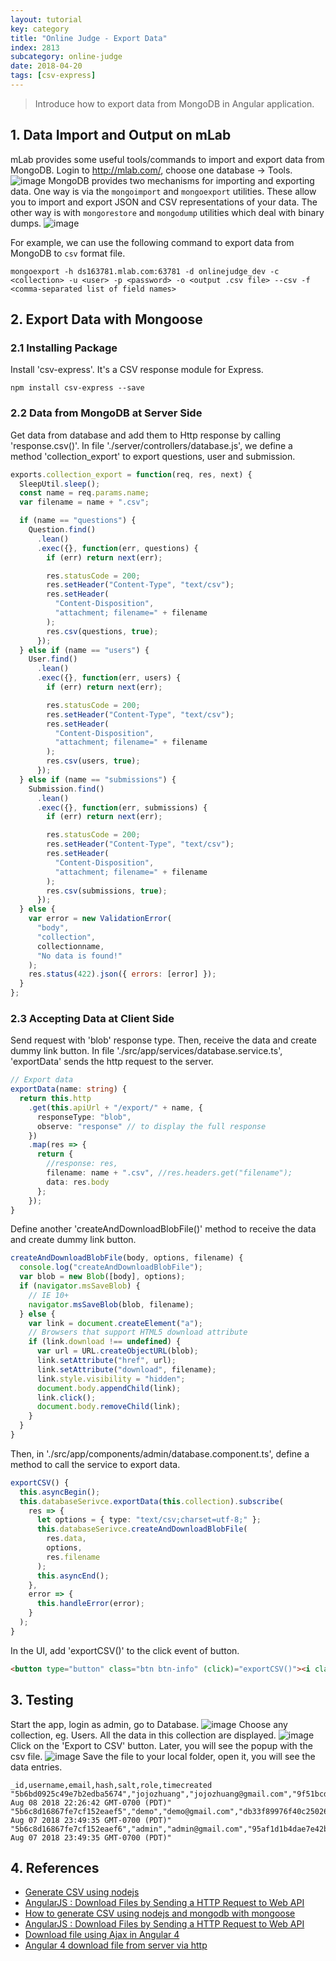 ```yaml
---
layout: tutorial
key: category
title: "Online Judge - Export Data"
index: 2813
subcategory: online-judge
date: 2018-04-20
tags: [csv-express]
---
```


> Introduce how to export data from MongoDB in Angular application.

## 1. Data Import and Output on mLab
mLab provides some useful tools/commands to import and export data from MongoDB. Login to http://mlab.com/, choose one database -> Tools.
![image](/assets/images/frontend/2813/mlab_tools.png)
MongoDB provides two mechanisms for importing and exporting data. One way is via the `mongoimport` and `mongoexport` utilities. These allow you to import and export JSON and CSV representations of your data. The other way is with `mongorestore` and `mongodump` utilities which deal with binary dumps.
![image](/assets/images/frontend/2813/mlab_commands.png)

For example, we can use the following command to export data from MongoDB to `csv` format file.
```raw
mongoexport -h ds163781.mlab.com:63781 -d onlinejudge_dev -c <collection> -u <user> -p <password> -o <output .csv file> --csv -f <comma-separated list of field names>
```

## 2. Export Data with Mongoose
### 2.1 Installing Package
Install 'csv-express'. It's a CSV response module for Express.
```raw
npm install csv-express --save
```
### 2.2 Data from MongoDB at Server Side
Get data from database and add them to Http response by calling 'response.csv()'. In file './server/controllers/database.js', we define a method 'collection_export' to export questions, user and submission.
```javascript
exports.collection_export = function(req, res, next) {
  SleepUtil.sleep();
  const name = req.params.name;
  var filename = name + ".csv";

  if (name == "questions") {
    Question.find()
      .lean()
      .exec({}, function(err, questions) {
        if (err) return next(err);

        res.statusCode = 200;
        res.setHeader("Content-Type", "text/csv");
        res.setHeader(
          "Content-Disposition",
          "attachment; filename=" + filename
        );
        res.csv(questions, true);
      });
  } else if (name == "users") {
    User.find()
      .lean()
      .exec({}, function(err, users) {
        if (err) return next(err);

        res.statusCode = 200;
        res.setHeader("Content-Type", "text/csv");
        res.setHeader(
          "Content-Disposition",
          "attachment; filename=" + filename
        );
        res.csv(users, true);
      });
  } else if (name == "submissions") {
    Submission.find()
      .lean()
      .exec({}, function(err, submissions) {
        if (err) return next(err);

        res.statusCode = 200;
        res.setHeader("Content-Type", "text/csv");
        res.setHeader(
          "Content-Disposition",
          "attachment; filename=" + filename
        );
        res.csv(submissions, true);
      });
  } else {
    var error = new ValidationError(
      "body",
      "collection",
      collectionname,
      "No data is found!"
    );
    res.status(422).json({ errors: [error] });
  }
};
```
### 2.3 Accepting Data at Client Side
Send request with 'blob' response type. Then, receive the data and create dummy link button. In file './src/app/services/database.service.ts', 'exportData' sends the http request to the server.
```typescript
// Export data
exportData(name: string) {
  return this.http
    .get(this.apiUrl + "/export/" + name, {
      responseType: "blob",
      observe: "response" // to display the full response
    })
    .map(res => {
      return {
        //response: res,
        filename: name + ".csv", //res.headers.get("filename");
        data: res.body
      };
    });
}
```
Define another 'createAndDownloadBlobFile()' method to receive the data and create dummy link button.
```typescript
createAndDownloadBlobFile(body, options, filename) {
  console.log("createAndDownloadBlobFile");
  var blob = new Blob([body], options);
  if (navigator.msSaveBlob) {
    // IE 10+
    navigator.msSaveBlob(blob, filename);
  } else {
    var link = document.createElement("a");
    // Browsers that support HTML5 download attribute
    if (link.download !== undefined) {
      var url = URL.createObjectURL(blob);
      link.setAttribute("href", url);
      link.setAttribute("download", filename);
      link.style.visibility = "hidden";
      document.body.appendChild(link);
      link.click();
      document.body.removeChild(link);
    }
  }
}
```
Then, in './src/app/components/admin/database.component.ts', define a method to call the service to export data.
```typescript
exportCSV() {
  this.asyncBegin();
  this.databaseSerivce.exportData(this.collection).subscribe(
    res => {
      let options = { type: "text/csv;charset=utf-8;" };
      this.databaseSerivce.createAndDownloadBlobFile(
        res.data,
        options,
        res.filename
      );
      this.asyncEnd();
    },
    error => {
      this.handleError(error);
    }
  );
}
```
In the UI, add 'exportCSV()' to the click event of button.
```html
<button type="button" class="btn btn-info" (click)="exportCSV()"><i class="fa fa-file-excel-o"></i> Export to CSV</button>
```

## 3. Testing
Start the app, login as admin, go to Database.
![image](/assets/images/frontend/2813/test_menu.png)
Choose any collection, eg. Users. All the data in this collection are displayed.
![image](/assets/images/frontend/2813/test_database.png)
Click on the 'Export to CSV' button. Later, you will see the popup with the csv file.
![image](/assets/images/frontend/2813/test_download.png)
Save the file to your local folder, open it, you will see the data entries.
```csv
_id,username,email,hash,salt,role,timecreated
"5b6bd0925c49e7b2edba5674","jojozhuang","jojozhuang@gmail.com","9f51bcd7a80a8da6fa02dcc9e136cd2ea5a08a24c988e4d822ebeb0b3eb430fd9a62af4fc6e1c456cb12cbc5b8792f737166ca39b3bb0fe4d34e1cd1ae134fd3","f8dae7c30d811b322b8763afc424fec0","admin","Wed Aug 08 2018 22:26:42 GMT-0700 (PDT)"
"5b6c8d16867fe7cf152eaef5","demo","demo@gmail.com","db33f89976f40c25026eb60ca8975c5391015b8f3ea42e18f38a10b65833f977bbd1093b034b3435ef21ca5edb9f541edd991254c0e370b13cf6cfbe2d865457","a9c0ad6442a6c14e0fb426312359845e","regular","Tue Aug 07 2018 23:49:35 GMT-0700 (PDT)"
"5b6c8d16867fe7cf152eaef6","admin","admin@gmail.com","95af1d1b4dae7e42b23e15fe3fad7d9360d828eba3bce126bf40f9595ad940b28690907a2b4a976898561cb725b3fc562d793596a040826f41cfaccd40825812","7df2bb6d0c96a4fd83c92d79b3f8e68d","admin","Tue Aug 07 2018 23:49:35 GMT-0700 (PDT)"
```

## 4. References
* [Generate CSV using nodejs](http://programmerblog.net/generate-csv-using-nodejs/)
* [AngularJS : Download Files by Sending a HTTP Request to Web API](http://jaliyaudagedara.blogspot.com/2016/05/angularjs-download-files-by-sending.html)
* [How to generate CSV using nodejs and mongodb with mongoose](http://programmerblog.net/generate-csv-using-nodejs/)
* [AngularJS : Download Files by Sending a HTTP Request to Web API](http://jaliyaudagedara.blogspot.com/2016/05/angularjs-download-files-by-sending.html)
* [Download file using Ajax in Angular 4](https://medium.com/@radicalloop/download-file-using-ajax-in-angular-4-50109564bf17)
* [Angular 4 download file from server via http](http://jslim.net/blog/2018/03/13/Angular-4-download-file-from-server-via-http/)
